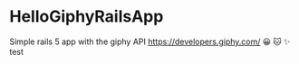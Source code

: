 # HelloGiphyRailsApp
Simple rails 5 app with the giphy API https://developers.giphy.com/ 😀 🐱 ✨
test
